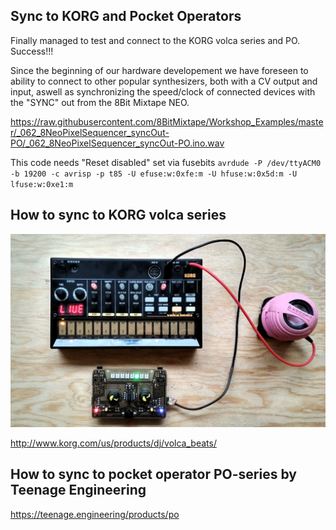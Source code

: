 ## Sync to KORG and Pocket Operators

Finally managed to test and connect to the KORG volca series and PO. Success!!!

Since the beginning of our hardware developement we have foreseen to ability to connect to other popular synthesizers, both with a CV output and input, aswell as synchronizing the speed/clock of connected devices with the "SYNC" out from the 8Bit Mixtape NEO.

https://raw.githubusercontent.com/8BitMixtape/Workshop_Examples/master/_062_8NeoPixelSequencer_syncOut-PO/_062_8NeoPixelSequencer_syncOut-PO.ino.wav

This code needs "Reset disabled" set via fusebits
   `avrdude -P /dev/ttyACM0 -b 19200 -c avrisp -p t85 -U efuse:w:0xfe:m -U hfuse:w:0x5d:m -U lfuse:w:0xe1:m`

## How to sync to KORG volca series

![](images/mixtape_2_KORG_overview.jpg)

http://www.korg.com/us/products/dj/volca_beats/



## How to sync to pocket operator PO-series by Teenage Engineering



https://teenage.engineering/products/po